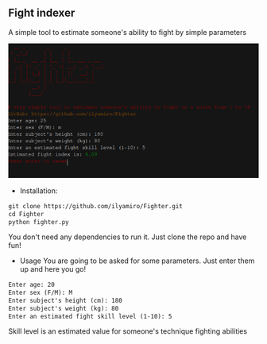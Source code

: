 <h2>Fight indexer</h2>
A simple tool to estimate someone's ability to fight by simple parameters 

![img_1.png](source/img_1.png)

- Installation:
```
git clone https://github.com/ilyamiro/Fighter.git
cd Fighter
python fighter.py
```
You don't need any dependencies to run it. Just clone the repo and have fun!

- Usage
You are going to be asked for some parameters. Just enter them up and here you go!
```
Enter age: 20
Enter sex (F/M): M
Enter subject's height (cm): 180
Enter subject's weight (kg): 80
Enter an estimated fight skill level (1-10): 5
```
Skill level is an estimated value for someone's technique fighting abilities 